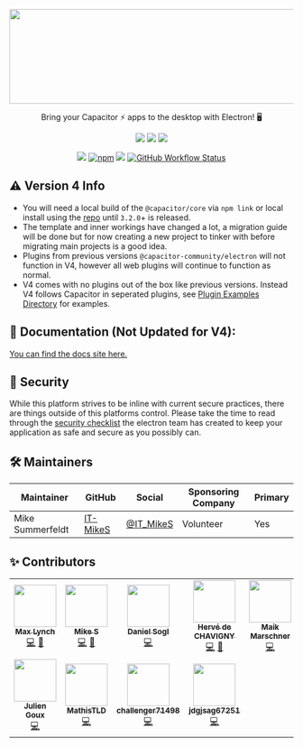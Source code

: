 <p align="center">
  <img src="https://user-images.githubusercontent.com/20338451/124627505-9cd53a80-de4d-11eb-8d74-f81685804b05.png" width="835" height="168" /><br />
</p>

<p align="center">
Bring your Capacitor ⚡ apps to the desktop with Electron! 🖥
</p>
<p align="center">
  <a href="https://github.com/capacitor-community/electron"><img src="https://img.shields.io/badge/maintenance%20status-actively%20maintained-brightgreen" /></a>
   <!-- ALL-CONTRIBUTORS-BADGE:START - Do not remove or modify this section -->
<a href="#contributors"><img src="https://img.shields.io/badge/all%20contributors-11-orange?style=flat-square" /></a>
<!-- ALL-CONTRIBUTORS-BADGE:END -->
  <a href="https://www.electronjs.org/releases/stable?version=13"><img src="https://img.shields.io/badge/supported%20electron%20version-~13.1.9-blue" /></a>
</p>
<p align="center">
  <a href="https://npmjs.com/package/@capacitor-community/electron"><img src="https://img.shields.io/npm/v/@capacitor-community/electron/next.svg" /></a>
  <a href="https://npmjs.com/package/@capacitor-community/electron"><img alt="npm" src="https://img.shields.io/npm/dw/@capacitor-community/electron"></a>
  <a href="https://npmjs.com/package/@capacitor-community/electron"><img src="https://img.shields.io/npm/l/@capacitor-community/electron.svg?color=blue" /></a>
  <a href="https://github.com/capacitor-community/electron"><img alt="GitHub Workflow Status" src="https://img.shields.io/github/workflow/status/capacitor-community/electron/CI/next"></a>
</p>

## ⚠ Version 4 Info
- You will need a local build of  the `@capacitor/core` via `npm link` or local install using the [repo](https://github.com/ionic-team/capacitor) until `3.2.0`+ is released.
- The template and inner workings have changed a lot, a migration guide will be done but for now creating a new project to tinker with before migrating main projects is a good idea.
- Plugins from previous versions `@capacitor-community/electron` will not function in V4, however all web plugins will continue to function as normal.
- V4 comes with no plugins out of the box like previous versions. Instead V4 follows Capacitor in seperated plugins, see [Plugin Examples Directory](https://github.com/capacitor-community/electron/tree/main/plugin-examples) for examples.

## 📖 Documentation (Not Updated for V4):

[You can find the docs site here.](https://capacitor-community.github.io/electron/)

## 🔐 Security

While this platform strives to be inline with current secure practices, there are things outside of this platforms control. Please take the time to read through the [security checklist](https://www.electronjs.org/docs/tutorial/security#checklist-security-recommendations) the electron team has created to keep your application as safe and secure as you possibly can.

## 🛠 Maintainers 

| Maintainer       | GitHub                                  | Social                                    | Sponsoring Company | Primary |
| ---------------- | --------------------------------------- | ----------------------------------------- | ------------------ | ------- |
| Mike Summerfeldt | [IT-MikeS](https://github.com/IT-MikeS) | [@IT_MikeS](https://twitter.com/IT_MikeS) | Volunteer          | Yes     |


## ✨ Contributors 

<!-- ALL-CONTRIBUTORS-LIST:START - Do not remove or modify this section -->
<!-- prettier-ignore-start -->
<!-- markdownlint-disable -->
<table>
  <tr>
    <td align="center"><a href="http://ionicframework.com/"><img src="https://avatars3.githubusercontent.com/u/11214?v=4?s=75" width="75px;" alt=""/><br /><sub><b>Max Lynch</b></sub></a><br /><a href="https://github.com/capacitor-community/electron/commits?author=mlynch" title="Code">💻</a> <a href="https://github.com/capacitor-community/electron/commits?author=mlynch" title="Documentation">📖</a></td>
    <td align="center"><a href="https://github.com/IT-MikeS"><img src="https://avatars0.githubusercontent.com/u/20338451?v=4?s=75" width="75px;" alt=""/><br /><sub><b>Mike S</b></sub></a><br /><a href="https://github.com/capacitor-community/electron/commits?author=IT-MikeS" title="Code">💻</a> <a href="https://github.com/capacitor-community/electron/commits?author=IT-MikeS" title="Documentation">📖</a></td>
    <td align="center"><a href="https://github.com/danielsogl"><img src="https://avatars2.githubusercontent.com/u/15234844?v=4?s=75" width="75px;" alt=""/><br /><sub><b>Daniel Sogl</b></sub></a><br /><a href="https://github.com/capacitor-community/electron/commits?author=danielsogl" title="Code">💻</a></td>
    <td align="center"><a href="https://github.com/vevedh"><img src="https://avatars1.githubusercontent.com/u/1430389?v=4?s=75" width="75px;" alt=""/><br /><sub><b>Hervé de CHAVIGNY</b></sub></a><br /><a href="https://github.com/capacitor-community/electron/commits?author=vevedh" title="Code">💻</a> <a href="https://github.com/capacitor-community/electron/commits?author=vevedh" title="Documentation">📖</a></td>
    <td align="center"><a href="http://twitter.com/leMaikOfficial"><img src="https://avatars2.githubusercontent.com/u/5544859?v=4?s=75" width="75px;" alt=""/><br /><sub><b>Maik Marschner</b></sub></a><br /><a href="https://github.com/capacitor-community/electron/commits?author=leMaik" title="Code">💻</a></td>
    <td align="center"><a href="https://stewan.io"><img src="https://avatars1.githubusercontent.com/u/719763?v=4?s=75" width="75px;" alt=""/><br /><sub><b>Stew</b></sub></a><br /><a href="https://github.com/capacitor-community/electron/commits?author=stewwan" title="Code">💻</a></td>
    <td align="center"><a href="https://github.com/coreyjv"><img src="https://avatars3.githubusercontent.com/u/2730750?v=4?s=75" width="75px;" alt=""/><br /><sub><b>Corey Vaillancourt</b></sub></a><br /><a href="https://github.com/capacitor-community/electron/commits?author=coreyjv" title="Code">💻</a></td>
  </tr>
  <tr>
    <td align="center"><a href="https://github.com/jgoux"><img src="https://avatars0.githubusercontent.com/u/1443499?v=4?s=75" width="75px;" alt=""/><br /><sub><b>Julien Goux</b></sub></a><br /><a href="https://github.com/capacitor-community/electron/commits?author=jgoux" title="Code">💻</a></td>
    <td align="center"><a href="https://github.com/MathisTLD"><img src="https://avatars.githubusercontent.com/u/42317770?v=4?s=75" width="75px;" alt=""/><br /><sub><b>MathisTLD</b></sub></a><br /><a href="https://github.com/capacitor-community/electron/commits?author=MathisTLD" title="Code">💻</a></td>
    <td align="center"><a href="https://github.com/challenger71498"><img src="https://avatars.githubusercontent.com/u/43464986?v=4?s=75" width="75px;" alt=""/><br /><sub><b>challenger71498</b></sub></a><br /><a href="https://github.com/capacitor-community/electron/commits?author=challenger71498" title="Code">💻</a></td>
    <td align="center"><a href="https://github.com/jdgjsag67251"><img src="https://avatars.githubusercontent.com/u/88368191?v=4?s=75" width="75px;" alt=""/><br /><sub><b>jdgjsag67251</b></sub></a><br /><a href="https://github.com/capacitor-community/electron/commits?author=jdgjsag67251" title="Code">💻</a></td>
  </tr>
</table>

<!-- markdownlint-restore -->
<!-- prettier-ignore-end -->

<!-- ALL-CONTRIBUTORS-LIST:END -->
